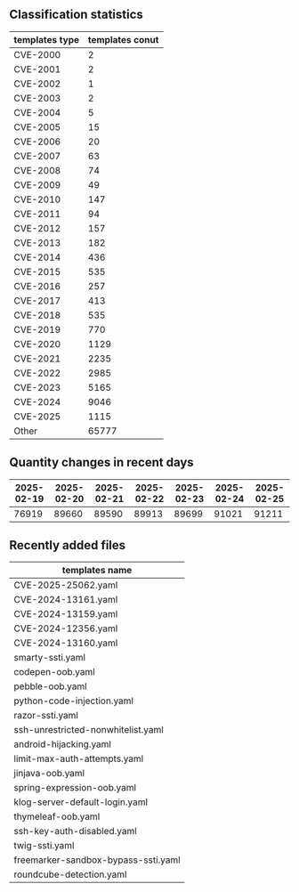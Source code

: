 ## Classification statistics
| templates type | templates conut | 
| --- | --- |
| CVE-2000 | 2 |
| CVE-2001 | 2 |
| CVE-2002 | 1 |
| CVE-2003 | 2 |
| CVE-2004 | 5 |
| CVE-2005 | 15 |
| CVE-2006 | 20 |
| CVE-2007 | 63 |
| CVE-2008 | 74 |
| CVE-2009 | 49 |
| CVE-2010 | 147 |
| CVE-2011 | 94 |
| CVE-2012 | 157 |
| CVE-2013 | 182 |
| CVE-2014 | 436 |
| CVE-2015 | 535 |
| CVE-2016 | 257 |
| CVE-2017 | 413 |
| CVE-2018 | 535 |
| CVE-2019 | 770 |
| CVE-2020 | 1129 |
| CVE-2021 | 2235 |
| CVE-2022 | 2985 |
| CVE-2023 | 5165 |
| CVE-2024 | 9046 |
| CVE-2025 | 1115 |
| Other | 65777 |
## Quantity changes in recent days
|2025-02-19 | 2025-02-20 | 2025-02-21 | 2025-02-22 | 2025-02-23 | 2025-02-24 | 2025-02-25|
|--- | ------ | ------ | ------ | ------ | ------ | ---|
|76919 | 89660 | 89590 | 89913 | 89699 | 91021 | 91211|
## Recently added files
| templates name | 
| --- |
| CVE-2025-25062.yaml |
| CVE-2024-13161.yaml |
| CVE-2024-13159.yaml |
| CVE-2024-12356.yaml |
| CVE-2024-13160.yaml |
| smarty-ssti.yaml |
| codepen-oob.yaml |
| pebble-oob.yaml |
| python-code-injection.yaml |
| razor-ssti.yaml |
| ssh-unrestricted-nonwhitelist.yaml |
| android-hijacking.yaml |
| limit-max-auth-attempts.yaml |
| jinjava-oob.yaml |
| spring-expression-oob.yaml |
| klog-server-default-login.yaml |
| thymeleaf-oob.yaml |
| ssh-key-auth-disabled.yaml |
| twig-ssti.yaml |
| freemarker-sandbox-bypass-ssti.yaml |
| roundcube-detection.yaml |
